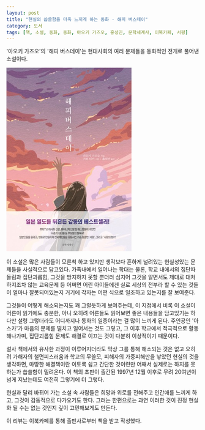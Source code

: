 ```yaml
---
layout: post
title: "현실의 씁쓸함을 더욱 느끼게 하는 동화 - 해피 버스데이"
category: 도서
tags: [책, 소설, 동화, 동화, 아오키 가즈오, 홍성민, 문학세계사, 이북카페, 서평]
---
```


'아오키 가즈오'의
'해피 버스데이'는
현대사회의 여러 문제들을 동화적인 전개로 풀어낸 소설이다.

![표지](/images/happy-birthday-book-h480.jpg)

이 소설은 많은 사람들이 모른척 하고 있지만
생각보다 흔하게 널려있는 현실성있는 문제들을 사실적으로 담고있다.
가족내에서 일어나는 학대는 물론,
학교 내에서의 집단따돌림과 집단괴롭힘,
그것을 방지하지 못할 뿐더러
심지어 그것을 알면서도 제대로 대처하지조차 않는 교육문제 등
어쩌면 어린 아이들에겐 실로 세상의 전부라 할 수 있는 것들이
얼마나 잘못되어있는지 거기에 각자는 어떤 식으로 일조하고 있는지를 잘 보여준다.

그것들이 어떻게 해소되는지도 꽤 그럴듯하게 보여주는데,
이 지점에서 비록 이 소설이 어른이 읽기에도 충분한, 아니 오히려 어른들도 읽어보면 좋은 내용들을 담고있기는 하다만
설령 그렇더라도 어디까지나 동화의 일종이라는 걸 많이 느끼게 된다.
주인공인 '아스카'가 마음의 문제를 떨치고 일어서는 것도 그렇고,
그 이후 학교에서 적극적으로 활동해나가며,
집단괴롭힘 문제도 해결로 이끄는 것이 다분히 이상적이기 때문이다.

설사 책에서와 유사한 과정이 이루어지더라도
막상 그를 통해 해소되는 것은 없고
오히려 가해자의 철면피스러움과 학교의 무쓸모, 피해자의 가중피해만을 낳았던 현실의 것을 생각하면,
마땅한 해결책이란 이토록 쉽고 간단한 것이련만
어째서 실제로는 하지를 못하는가 씁쓸함이 밀려온다.
이 책의 초판이 출간된 1997년 12월 이후로 무려 20여년이 넘게 지났는데도 여전히 그렇기에 더 그렇다.

현실과 달리 바뀌어 가는 소설 속 사람들은
희망과 위로를 전해주고 인간애를 느끼게 하고,
그것이 감동적으로 다가오기도 한다.
그러는 한편으로는 과연 이러한 것이 진정 현실화 될 수는 없는 것인지 깊이 고민해보게도 만든다.



<div class="im im-info">
이 리뷰는 이북카페를 통해 출판사로부터 책을 받고 작성했다.
</div>
